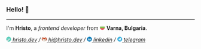 ### Hello! 👋

---

I'm **Hristo**, a _frontend developer_ from <img src="./assets/bg-flag.svg" width="14"/> **Varna, Bulgaria**.

_<a href="https://hristo.dev" target="_blank"><img src="./assets/web.svg" width="13"/> hristo.dev</a> / <a href="mailto:hi@hristo.dev"><img src="./assets/mail.svg" width="13"/> hi@hristo.dev</a> / <a href="https://www.linkedin.com/in/hristokaramanliev/" target="_blank"><img src="./assets/linkedin.svg" width="13"/> linkedin</a> / <a href="https://t.me/karamanliev" target="_blank"><img src="./assets/telegram.svg" width="13"/> telegram</a>_
